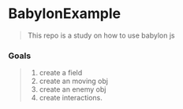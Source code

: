 # BabylonExample

> This repo is a study on how to use babylon js

### Goals

> 1. create a field
> 2. create an moving obj
> 3. create an enemy obj
> 4. create interactions.
